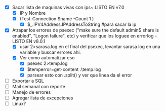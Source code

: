 - [x] Sacar lista de maquinas vivas con ips~ LISTO EN v7.0
	- [x] IP y Nombre
	- [x] (Test-Connection $name -Count 1 )
		- [x] $_.IPV4Address.IPAddressToString #para sacar la ip
- [x] Atrapar los errores de psexec ("make sure the default admin$ share is enabled", "Logon failure", etc) y verificar que los loguee en errorlog - LISTO EN v8.0.1 
	- [x] usar  2>sarasa.log en el final del psexec, levantar sarasa.log en una variable y buscar errores ahi.
	- [x] Ver como automatizar eso
		- [x] psexec 2>temp.log
		- [x] $temperror=get-content .\temp.log
		- [x] parsear esto con .split() y ver que linea da el error
- [ ] Exportar a SQL
- [ ] Mail semanal con reporte
- [ ] Manejo de errores
- [ ] Agregar lista de excepciones
- [ ] Linux?
